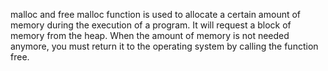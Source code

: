 malloc and free
malloc function is used to allocate a certain amount of memory during the execution of a program.
It will request a block of memory from the heap. When the amount of memory is not needed anymore, you must
return it to the operating system by calling the function free.